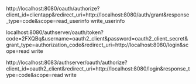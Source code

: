 http://localhost:8080/oauth/authorize?client_id=clientapp&redirect_uri=http://localhost:8080/auth/grant&response_type=code&scope=read_userinfo write_userinfo

localhost:8080/authserver/oauth/token?code=2FXQBq&username=oauth2_client&password=oauth2_client_secret&grant_type=authorization_code&redirect_uri=http://localhost:8080/login&scope=read write



http://localhost:8083/authserver/oauth/authorize?client_id=oauth2_client&redirect_uri=http://localhost:8080/login&response_type=code&scope=read write